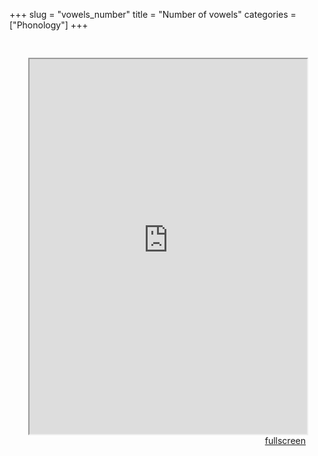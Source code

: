 +++
slug = "vowels_number"
title = "Number of vowels"
categories = ["Phonology"]
+++

<head>
<style type="text/css">
	.padding {
		padding: 30px;
	}
</style>
</head>

<body>
<div class="padding">
<iframe src="https://sasha-kozhukhar.github.io/guatemala_atlas/maps/vowels_num.html" width = "100%" height = "600px"></iframe>
<div align="right"><a href="https://sasha-kozhukhar.github.io/guatemala_atlas/maps/vowels_num.html" target="_blank" class="button">fullscreen</a></div>
</div>
</body>
